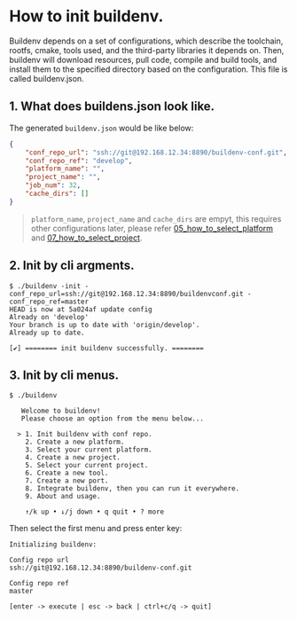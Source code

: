 # How to init buildenv.

Buildenv depends on a set of configurations, which describe the toolchain, rootfs, cmake, tools used, and the third-party libraries it depends on. Then, buildenv will download resources, pull code, compile and build tools, and install them to the specified directory based on the configuration. This file is called buildenv.json.  

## 1. What does buildens.json look like.

The generated `buildenv.json` would be like below:

```json
{
    "conf_repo_url": "ssh://git@192.168.12.34:8890/buildenv-conf.git",
    "conf_repo_ref": "develop",
    "platform_name": "",
    "project_name": "",
    "job_num": 32,
    "cache_dirs": []
}
```
> `platform_name`, `project_name` and `cache_dirs` are empyt, this requires other configurations later, please refer [05_how_to_select_platform](./05_how_to_select_platform.md) and [07_how_to_select_project](./07_how_to_select_project.md).

## 2. Init by cli argments.

```
$ ./buildenv -init -conf_repo_url=ssh://git@192.168.12.34:8890/buildenvconf.git -conf_repo_ref=master
HEAD is now at 5a024af update config
Already on 'develop'
Your branch is up to date with 'origin/develop'.
Already up to date.

[✔] ======== init buildenv successfully. ========
```

## 3. Init by cli menus.

```
$ ./buildenv

   Welcome to buildenv!                                   
   Please choose an option from the menu below...         
                                                          
  > 1. Init buildenv with conf repo.                      
    2. Create a new platform.                             
    3. Select your current platform.                      
    4. Create a new project.                              
    5. Select your current project.                       
    6. Create a new tool.                                 
    7. Create a new port.                                 
    8. Integrate buildenv, then you can run it everywhere.
    9. About and usage.                                   
                                                          
    ↑/k up • ↓/j down • q quit • ? more   
```

Then select the first menu and press enter key:

```
Initializing buildenv:

Config repo url               
ssh://git@192.168.12.34:8890/buildenv-conf.git                                                            

Config repo ref               
master               

[enter -> execute | esc -> back | ctrl+c/q -> quit]
```